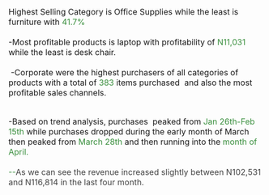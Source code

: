 
<div><font style="font-size: 20px;"></font><font style="font-size: 16px;">Highest Selling Category is Office Supplies while the least is furniture with<font color="#388e3c"> 41.7%</font></font></div><div><span style="font-size: 16px;"><br></span></div><div><span style="font-size: 16px;">-Most profitable products is laptop with profitability of </span><font color="#388e3c" style="font-size: 16px;">N11,031</font><span style="font-size: 16px;"> while the least is desk chair.</span><br></div><div><font style="font-size: 16px;"><br></font></div><div><font style="font-size: 16px;">&nbsp;-Corporate were the highest purchasers of all categories of products with a total of <font color="#388e3c">383</font> items purchased&nbsp; and also the most profitable sales channels.</font></div><div><span style="font-size: 16px;"><br></span></div><div><br></div><div><span style="font-size: 16px;">-Based on trend analysis, purchases&nbsp; peaked from</span><font color="#388e3c" style="font-size: 16px;"> Jan 26th-Feb 15th</font><span style="font-size: 16px;"> while purchases dropped during the early month of March then peaked from </span><font color="#388e3c" style="font-size: 16px;">March 28th</font><span style="font-size: 16px;"> and then running into the</span><font color="#388e3c" style="font-size: 16px;"> month of April.</font></div><div><font color="#388e3c" style="font-size: 16px;"><br></font></div><div><font color="#388e3c" style="font-size: 16px;">--</font><font style="font-size: 16px;" color="#434343">As we can see the revenue increased slightly between N102,531 and N116,814 in the last four month.
</font></div>
